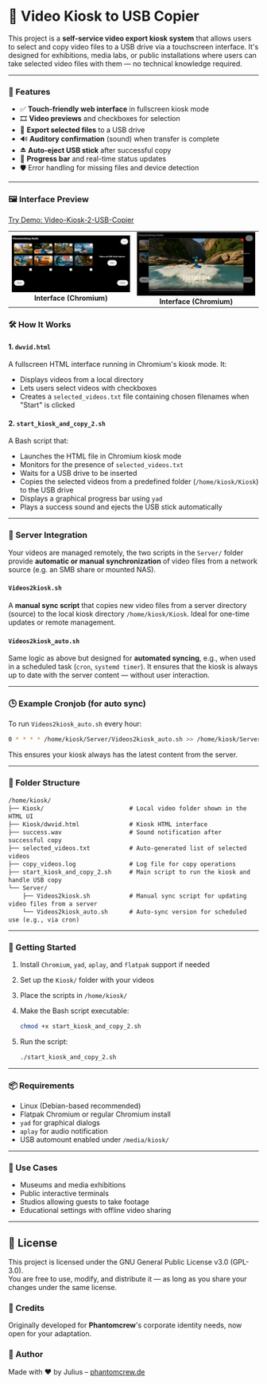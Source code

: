 # 📼 Video Kiosk to USB Copier
This project is a **self-service video export kiosk system** that allows users to select and copy video files to a USB drive via a touchscreen interface. It's designed for exhibitions, media labs, or public installations where users can take selected video files with them — no technical knowledge required.

---

### 🧩 Features

* ✅ **Touch-friendly web interface** in fullscreen kiosk mode
* 🎞️ **Video previews** and checkboxes for selection
* 💾 **Export selected files** to a USB drive
* 🔊 **Auditory confirmation** (sound) when transfer is complete
* ⏏️ **Auto-eject USB stick** after successful copy
* 🚧 **Progress bar** and real-time status updates
* 🛡️ Error handling for missing files and device detection

---


### 🖼️ Interface Preview
[Try Demo: Video-Kiosk-2-USB-Copier](https://phantomcrew-de.github.io/Video-Kiosk-2-USB-Copier/Frontend/dwvid.html)
<table>
  <tr>
    <td align="center" width="25%">
      <img src="screenshots/screenshot_video_2_usb_kiosk_001.JPG" width="370px"><br>
      <strong>Interface (Chromium)</strong>
    </td>
    <td align="center" width="25%">
      <img src="screenshots/screenshot_video_2_usb_kiosk_002.JPG" width="370px"><br>
      <strong>Interface (Chromium)</strong>
    </td>
  </tr>
</table>

### 🛠️ How It Works

#### 1. `dwvid.html`

A fullscreen HTML interface running in Chromium's kiosk mode. It:

* Displays videos from a local directory
* Lets users select videos with checkboxes
* Creates a `selected_videos.txt` file containing chosen filenames when "Start" is clicked

#### 2. `start_kiosk_and_copy_2.sh`

A Bash script that:

* Launches the HTML file in Chromium kiosk mode
* Monitors for the presence of `selected_videos.txt`
* Waits for a USB drive to be inserted
* Copies the selected videos from a predefined folder (`/home/kiosk/Kiosk`) to the USB drive
* Displays a graphical progress bar using `yad`
* Plays a success sound and ejects the USB stick automatically

---

### 📡 Server Integration

Your videos are managed remotely, the two scripts in the `Server/` folder provide **automatic or manual synchronization** of video files from a network source (e.g. an SMB share or mounted NAS).

#### `Videos2kiosk.sh`

A **manual sync script** that copies new video files from a server directory (source) to the local kiosk directory `/home/kiosk/Kiosk`. Ideal for one-time updates or remote management.

#### `Videos2kiosk_auto.sh`

Same logic as above but designed for **automated syncing**, e.g., when used in a scheduled task (`cron`, `systemd timer`). It ensures that the kiosk is always up to date with the server content — without user interaction.

---

### 🕒 Example Cronjob (for auto sync)

To run `Videos2kiosk_auto.sh` every hour:

```bash
0 * * * * /home/kiosk/Server/Videos2kiosk_auto.sh >> /home/kiosk/Server/sync.log 2>&1
```

This ensures your kiosk always has the latest content from the server.


---

### 📂 Folder Structure


```
/home/kiosk/
├── Kiosk/                        # Local video folder shown in the HTML UI
├── Kiosk/dwvid.html              # Kiosk HTML interface
├── success.wav                   # Sound notification after successful copy
├── selected_videos.txt           # Auto-generated list of selected videos
├── copy_videos.log               # Log file for copy operations
├── start_kiosk_and_copy_2.sh     # Main script to run the kiosk and handle USB copy
└── Server/
    ├── Videos2kiosk.sh           # Manual sync script for updating video files from a server
    └── Videos2kiosk_auto.sh      # Auto-sync version for scheduled use (e.g., via cron)
```
---

### 🚀 Getting Started

1. Install `Chromium`, `yad`, `aplay`, and `flatpak` support if needed
2. Set up the `Kiosk/` folder with your videos
3. Place the scripts in `/home/kiosk/`
4. Make the Bash script executable:

   ```bash
   chmod +x start_kiosk_and_copy_2.sh
   ```
5. Run the script:

   ```bash
   ./start_kiosk_and_copy_2.sh
   ```

---

### 📦 Requirements

* Linux (Debian-based recommended)
* Flatpak Chromium or regular Chromium install
* `yad` for graphical dialogs
* `aplay` for audio notification
* USB automount enabled under `/media/kiosk/`

---

### 🧠 Use Cases

* Museums and media exhibitions
* Public interactive terminals
* Studios allowing guests to take footage
* Educational settings with offline video sharing
  
---


## 📄 License

This project is licensed under the GNU General Public License v3.0 (GPL-3.0).  
You are free to use, modify, and distribute it — as long as you share your changes under the same license.

### 🚶 Credits

Originally developed for **Phantomcrew**'s corporate identity needs, now open for your adaptation.

### 🤝 Author

Made with ❤️ by Julius – [phantomcrew.de](https://phantomcrew.de/)

